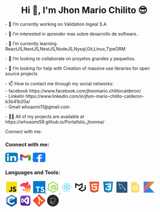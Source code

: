<h1 align="center">Hi 👋, I'm Jhon Mario Chilito 😎</h1>
<p align="left">- 🔭 I’m currently working on Validation Ingeal S.A</p>
<p align="left">- 👀 I’m interested in aprender mas sobre desarrollo de software..</p>
<p align="left">- 🌱  I’m currently learning ReactJS,NextJS,NestJS,NodeJS,Nysql,Git,Linux,TipeORM</p>
<p align="left">- 💞️ I’m looking to collaborate on  proyetos grandes y pequeños.</p>
<p align="left">- 🤝 I’m looking for help with Creation of massive use libraries for open source projects</p>
<p align="left">- 📫 How to contact me through my social networks:
<br>- facebook https://www.facebook.com/jhonmario.chilitocalderon/
<br>- Linkelin https://www.linkedin.com/in/jhon-mario-chilito-calderon-b3b41b20a/
<br>- Gmail whoaomi11@gmail.com
</p>
<p align="left">- 👨‍💻 All of my projects are available at  https://whoaomi59.github.io/Portafolio_jhonma/</p>

Connect with me:
<h3 align="left">Connect with me:</h3>
<p align="left">
    <!--REDES SOCIALES-->
    <a href="https://www.linkedin.com/in/jhon-mario-chilito-calderon-b3b41b20a/" target="blank">
         <img align="center" src="./img/iconfinder-social-media-applications-14linkedin-4102586_113786.svg" alt="devalexanderdaza" height="30" width="40"/>
    </a>
    <a href="whoaomi11@gmail.com" target="blank">
         <img align="center" src="./img/gmail_new_logo_icon_159149.svg" alt="devalexanderdaza" height="30" width="40"/>
    </a>
    <a href="https://www.facebook.com/jhonmario.chilitocalderon" target="blank">
         <img align="center" src="./img/facebook_icon_130940.svg" alt="devalexanderdaza" height="30" width="40"/>
    </a>
</p> 
<!-- LENGUAGES DE PROGRAMACION -->
<h3 align="left">Languages and Tools:</h3>
<p align="left"> 
    <!-- JS -->
    <a href="https://developer.mozilla.org/es/docs/Web/JavaScript" target="_blank" rel="noreferrer"> <img src="./img/file_type_js_official_icon_130509.svg" width="40" height="40"/></a>
    <!-- NEST -->
    <a href="https://nestjs.com/" target="_blank" rel="noreferrer"> <img src="./img/file_type_nest_middleware_js_icon_130363.svg" width="40" height="40"/></a>
    <!-- TYPESCRIPT -->
    <a href="https://www.typescriptlang.org/" target="_blank" rel="noreferrer"> <img src="./img/typescript_plain_logo_icon_146316.svg" width="40" height="40"/> </a>
    <!-- NODE  -->
    <a href="https://nodejs.org/es/" target="_blank" rel="noreferrer"> <img src="./img/file_type_node_icon_130301.svg" width="40" height="40"/> </a>
    <!-- REACT JS -->
    <a href="https://es.reactjs.org/" target="_blank" rel="noreferrer"> <img src="./img/react_icon_130845.svg" width="40" height="40"/></a>
    <!-- MATERIAL UI -->
    <a href="https://mui.com/" target="_blank" rel="noreferrer"> <img src="./img/material_ui_icon_137419.svg" width="40" height="40"/></a>
    <!-- HTML -->
    <a href="https://developer.mozilla.org/es/docs/Web/HTML" target="_blank" rel="noreferrer"> <img src="./img/file_type_html_icon_130541.svg" width="40" height="40"/></a>
    <!-- css -->
    <a href="https://developer.mozilla.org/es/docs/Web/CSS" target="_blank" rel="noreferrer"> <img src="./img/file_type_css_icon_130661.svg" width="40" height="40"/></a>
    <!-- MYSQL -->
    <a href="https://www.mysql.com/" target="_blank" rel="noreferrer"> <img src="./img/mysqlworkbench_93532.svg"  width="40" height="40"/></a>
    <!-- JSON -->
    <a href="https://www.json.org/json-es.html" target="_blank" rel="noreferrer"> <img src="./img/applicationjson_103623.svg" width="40" height="40"/></a>
    <!-- KOTLIN -->
    <a href="https://kotlinlang.org/" target="_blank" rel="noreferrer"> <img src="./img/file_type_kotlin_icon_130487.svg" width="40" height="40"/></a>
    <!-- C++ -->
    <a href="https://es.wikipedia.org/wiki/C%2B%2B" target="_blank" rel="noreferrer"> <img src="./img/c_original_logo_icon_146611.svg" width="40" height="40"/></a>
    <!-- VISUAL -->
    <a href="https://books.google.com.co/books?id=hUJNPD8boygC&pg=PA135&lpg=PA135&dq=visual&source=bl&ots=Nn-lMOhlp6&sig=ACfU3U1u-CH6KSfOFrKjTSBlutLamznePQ&hl=es&sa=X&ved=2ahUKEwi43Yf1lYv9AhWxsDEKHfy2DdcQ6AF6BAhNEAM#v=onepage&q=visual&f=false" target="_blank" rel="noreferrer"> <img src="./img/microsoft_visual_studio_macos_bigsur_icon_189958.png" width="40" height="40"/></a>
    <!-- GIT -->
    <a href="https://git-scm.com/" target="_blank" rel="noreferrer"> <img src="./img/git_plain_logo_icon_146507.svg" width="40" height="40"/></a>
    <!-- GITHUB -->
    <a href="https://github.com/" target="_blank" rel="noreferrer"> <img src="./img/circle-github_icon-icons.com_66826.svg" width="40" height="40"/></a>
</p>

<!---
whoaomi59/whoaomi59 is a ✨ special ✨ repository because its `README.md` (this file) appears on your GitHub profile.
You can click the Preview link to take a look at your changes.
--->
